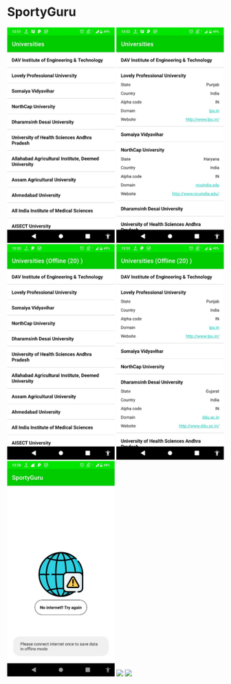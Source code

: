 # SportyGuru

<img src="media/1.jpeg" width = "250"> <img src="media/2.jpeg" width = "250">
<img src="media/3.jpeg" width = "250">
<img src="media/4.jpeg" width = "250">
<img src="media/5.jpeg" width = "250">
<img src="media/video1.gif" width = "250">
<img src="media/video2.gif" width = "250">
